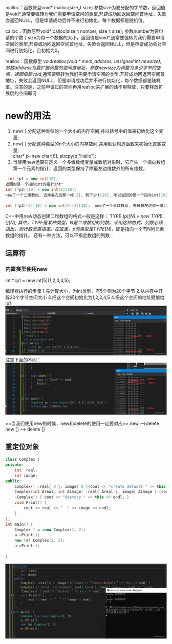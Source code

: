 



malloc：函数原型void* malloc(size_t size) 参数size为要分配的字节数，返回值是void*,通常要强转为我们需要申请空间的类型,开辟成功回返回空间首地址，失败会返回NULL，但是申请成功后并不进行初始化，每个数据都是随机值。

calloc：函数原型void* calloc(size_t number, size_t size); 参数number为要申请的个数；size为每一个数据的大小，返回值是void*,通常要强转为我们需要申请空间的类型,开辟成功回返回空间首地址，失败会返回NULL，但是申请成功会对空间进行初始化，且初始为0。

realloc：函数原型 void*realloc(void * mem_address, unsigned int newsize); 参数address为要扩展调整的空间首地址，参数newsize为调整为多少字节的空间，返回值是void*,通常要强转为我们需要申请空间的类型,开辟成功回返回空间首地址，失败会返回NULL，但是申请成功后并不进行初始化，每个数据都是随机值。注意的是，之前申请过的空间再用realloc来扩展的话不用释放，只要释放扩展后的空间即可




# new的用法
1. new( ) 分配这种类型的一个大小的内存空间,并以括号中的值来初始化这个变量;
2. new[ ] 分配这种类型的n个大小的内存空间,并用默认构造函数来初始化这些变量;  
char* p=new char[6];     strcpy(p,"Hello");  
3. 当使用new运算符定义一个多维数组变量或数组对象时，它产生一个指向数组第一个元素的指针，返回的类型保持了除最左边维数外的所有维数。

``` cpp
 int *p1 = new int[10];   
返回的是一个指向int的指针int*  
int (*p2)[10] = new int[2][10]; 
new了一个二维数组, 去掉最左边那一维[2], 剩下int[10], 所以返回的是一个指向int[10]这种一维数组的指针int (*)[10]. 

int (*p3)[2][10] = new int[5][2][10];  new了一个三维数组, 去掉最左边那一维[5], 还有int[2][10], 所以返回的是一个指向二维数组int[2][10]这种类型的指针int (*)[2][10].
```

C++中用new动态创建二维数组的格式一般是这样： TYPE (*p)[N] = new TYPE [][N]; 其中，TYPE是某种类型，N是二维数组的列数。采用这种格式，列数必须指出，而行数无需指定。在这里，p的类型是TYPE*[N]，即是指向一个有N列元素数组的指针。
 还有一种方法，可以不指定数组的列数：

## 运算符
### 内置类型使用new
int * ip1 = new int[5]{1,2,3,4,5};

编译器执行的步骤
1.先计算大小，为int类型，有5个则为20个字节
2.从内存中开辟20个字节空间大小
3.把这个空间初始化为1,2,3,4,5
4.把这个空间的地址赋值给ip1
![alt text](../Image/cee828f76c95d9ae75102055b9e87926.png)
注意下面的不同：
![alt text](5a8c38e1859ac5c3bd014b69e81bfa67.png)

==当我们使用new的时候，new和delete的使用一定要对应==
new    -->delete
new [] --> delete []



## 重定位对象

```cpp
class Complex {
private:
	int  real;
	int image;
public:
	Complex() :real{ 0 }, image{ 0 }{cout << "create default " << this << endl; }
	Complex(int Areal, int Aimage) :real{ Areal }, image{ Aimage } {cout << "create " << this << endl; }
	~Complex() { cout << "destory " << this << endl; }
	void Print() {
		cout << real << "  " << image << endl;
	}
};
int main() {
	Complex * a =new Complex(1, 2);
	a->Print();
	new (a) Complex(2, 3);
	a->Print();

}
```
![alt text](32da3ac9b3e73b96e9f912290d4675ab.png)